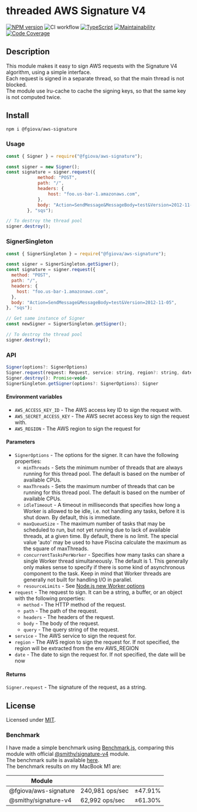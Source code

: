 # threaded AWS Signature V4

[![NPM version](https://img.shields.io/npm/v/@fgiova/aws-signature.svg?style=flat)](https://www.npmjs.com/package/@fgiova/aws-signature)
![CI workflow](https://github.com/fgiova/aws-signature/actions/workflows/node.js.yml/badge.svg)
[![TypeScript](https://img.shields.io/badge/%3C%2F%3E-TypeScript-%230074c1.svg)](http://www.typescriptlang.org/)
[![Maintainability](https://qlty.sh/gh/fgiova/projects/aws-signature/maintainability.svg)](https://qlty.sh/gh/fgiova/projects/aws-signature)
[![Code Coverage](https://qlty.sh/gh/fgiova/projects/aws-signature/coverage.svg)](https://qlty.sh/gh/fgiova/projects/aws-signature)

## Description
This module makes it easy to sign AWS requests with the Signature V4 algorithm, using a simple interface.<br/>
Each request is signed in a separate thread, so that the main thread is not blocked. <br/>
The module use lru-cache to cache the signing keys, so that the same key is not computed twice.

## Install
```bash
npm i @fgiova/aws-signature
```

### Usage
```js
const { Signer } = require("@fgiova/aws-signature");

const signer = new Signer();
const signature = signer.request({
			method: "POST",
			path: "/",
			headers: {
				host: "foo.us-bar-1.amazonaws.com",
			},
			body: "Action=SendMessage&MessageBody=test&Version=2012-11-05",
		}, "sqs");

// To destroy the thread pool 
signer.destroy();
```

### SignerSingleton
```js
const { SignerSingleton } = require("@fgiova/aws-signature");

const signer = SignerSingleton.getSigner();
const signature = signer.request({
  method: "POST",
  path: "/",
  headers: {
    host: "foo.us-bar-1.amazonaws.com",
  },
  body: "Action=SendMessage&MessageBody=test&Version=2012-11-05",
}, "sqs");

// Get same instance of Signer
const newSigner = SignerSingleton.getSigner();

// To destroy the thread pool 
signer.destroy();
```

### API
```js
Signer(options?: SignerOptions)
Signer.request(request: Request, service: string, region?: string, date?: Date): string
Signer.destroy(): Promise<void>
SignerSingleton.getSigner(options?: SignerOptions): Signer
```
#### Environment variables
* `AWS_ACCESS_KEY_ID` - The AWS access key ID to sign the request with.
* `AWS_SECRET_ACCESS_KEY` - The AWS secret access key to sign the request with.
* `AWS_REGION` - The AWS region to sign the request for

#### Parameters
* `SignerOptions` - The options for the signer. It can have the following properties:
    * `minThreads` - Sets the minimum number of threads that are always running for this thread pool. The default is based on the number of available CPUs.
    * `maxThreads` - Sets the maximum number of threads that can be running for this thread pool. The default is based on the number of available CPUs.
    * `idleTimeout` -  A timeout in milliseconds that specifies how long a Worker is allowed to be idle, i.e. not handling any tasks, before it is shut down. By default, this is immediate.
    * `maxQueueSize` - The maximum number of tasks that may be scheduled to run, but not yet running due to lack of available threads, at a given time. By default, there is no limit. The special value 'auto' may be used to have Piscina calculate the maximum as the square of maxThreads.
    * `concurrentTasksPerWorker` - Specifies how many tasks can share a single Worker thread simultaneously. The default is 1. This generally only makes sense to specify if there is some kind of asynchronous component to the task. Keep in mind that Worker threads are generally not built for handling I/O in parallel.
    * `resourceLimits` - See [Node.js new Worker options](https://nodejs.org/api/worker_threads.html#worker_threads_new_worker_filename_options)
* `request` - The request to sign. It can be a string, a buffer, or an object with the following properties:
    * `method` - The HTTP method of the request.
    * `path` - The path of the request.
    * `headers` - The headers of the request.
    * `body` - The body of the request.
    * `query` - The query string of the request.
* `service` - The AWS service to sign the request for.
* `region` - The AWS region to sign the request for. If not specified, the region will be extracted from the env AWS_REGION
* `date` - The date to sign the request for. If not specified, the date will be now

#### Returns
`Signer.request` - The signature of the request, as a string.

## License
Licensed under [MIT](./LICENSE).

### Benchmark
I have made a simple benchmark using [Benchmark.js](https://benchmarkjs.com/), comparing this module with official [@smithy/signature-v4](https://www.npmjs.com/package/@smithy/signature-v4) module. <br/>
The benchmark suite is available [here](./benchmark/benchmark.js). <br/>
The benchmark results on my MacBook M1 are: <br/>

| Module                |                  |          |
|-----------------------|------------------|----------|
| @fgiova/aws-signature | 240,981 ops/sec  | ±47.91%  |
| @smithy/signature-v4  | 62,992 ops/sec   | ±61.30%  |

